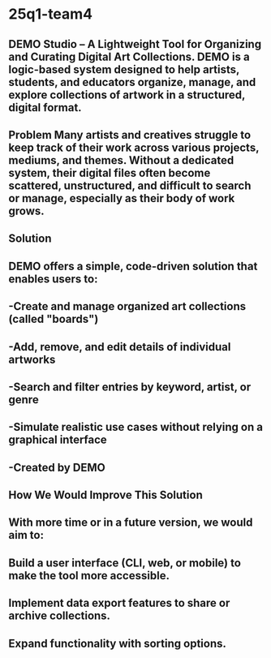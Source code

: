 # 25q1-team4

## DEMO Studio – A Lightweight Tool for Organizing and Curating Digital Art Collections. DEMO is a logic-based system designed to help artists, students, and educators organize, manage, and explore collections of artwork in a structured, digital format.  

## Problem Many artists and creatives struggle to keep track of their work across various projects, mediums, and themes. Without a dedicated system, their digital files often become scattered, unstructured, and difficult to search or manage, especially as their body of work grows.

##  Solution

## DEMO offers a simple, code-driven solution that enables users to:

## -Create and manage organized art collections (called "boards")

## -Add, remove, and edit details of individual artworks

## -Search and filter entries by keyword, artist, or genre

## -Simulate realistic use cases without relying on a graphical interface

## -Created by DEMO



## How We Would Improve This Solution

## With more time or in a future version, we would aim to:

## Build a user interface (CLI, web, or mobile) to make the tool more accessible.

## Implement data export features to share or archive collections.

## Expand functionality with sorting options.       